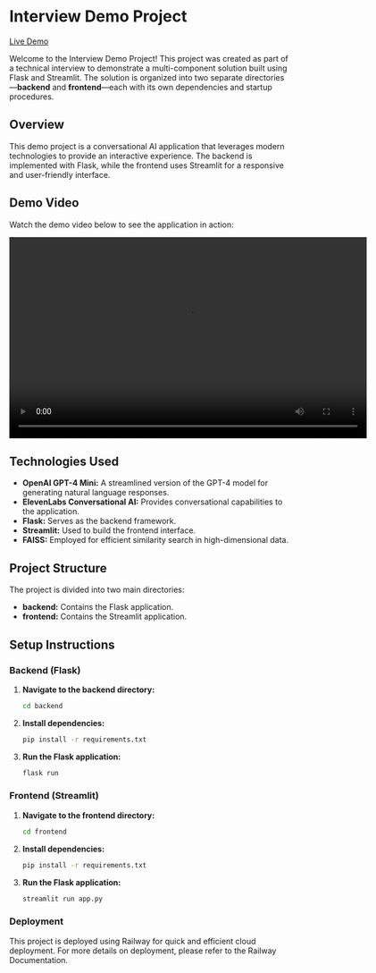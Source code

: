 # Interview Demo Project

[Live Demo](https://deniz-ai.up.railway.app/)

Welcome to the Interview Demo Project! This project was created as part of a technical interview to demonstrate a multi-component solution built using Flask and Streamlit. The solution is organized into two separate directories—**backend** and **frontend**—each with its own dependencies and startup procedures.

## Overview

This demo project is a conversational AI application that leverages modern technologies to provide an interactive experience. The backend is implemented with Flask, while the frontend uses Streamlit for a responsive and user-friendly interface.

## Demo Video

Watch the demo video below to see the application in action:

<video width="640" height="360" controls>
  <source src="demo.mp4" type="video/mp4">
  Your browser does not support the video tag.
</video>

## Technologies Used

- **OpenAI GPT-4 Mini:** A streamlined version of the GPT-4 model for generating natural language responses.
- **ElevenLabs Conversational AI:** Provides conversational capabilities to the application.
- **Flask:** Serves as the backend framework.
- **Streamlit:** Used to build the frontend interface.
- **FAISS:** Employed for efficient similarity search in high-dimensional data.

## Project Structure

The project is divided into two main directories:

- **backend:** Contains the Flask application.
- **frontend:** Contains the Streamlit application.

## Setup Instructions

### Backend (Flask)

1. **Navigate to the backend directory:**

   ```bash
   cd backend
2. **Install dependencies:**
    ```bash
    pip install -r requirements.txt
3. **Run the Flask application:**
    ```bash
    flask run


### Frontend (Streamlit)

1. **Navigate to the frontend directory:**

   ```bash
   cd frontend
2. **Install dependencies:**
    ```bash
    pip install -r requirements.txt
3. **Run the Flask application:**
    ```bash
    streamlit run app.py

### Deployment
This project is deployed using Railway for quick and efficient cloud deployment. For more details on deployment, please refer to the Railway Documentation.

